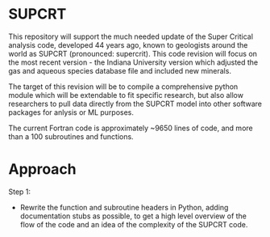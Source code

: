 # SUPCRT
 
This repository will support the much needed update of the Super Critical analysis code, developed 44 years ago, known to geologists around the world as SUPCRT (pronounced: supercrit). This code revision will focus on the most recent version - the Indiana University version which adjusted the gas and aqueous species database file and included new minerals.

The target of this revision will be to compile a comprehensive python module which will be extendable to fit specific research, but also allow researchers to pull data directly from the SUPCRT model into other software packages for anlysis or ML purposes.

The current Fortran code is approximately ~9650 lines of code, and more than a 100 subroutines and functions.

# Approach
Step 1:
- Rewrite the function and subroutine headers in Python, adding documentation stubs as possible, to get a high level overview of the flow of the code and an idea of the complexity of the SUPCRT code.
